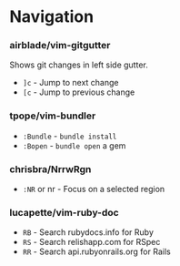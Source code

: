 Navigation
==========

### airblade/vim-gitgutter ###

Shows git changes in left side gutter.

* `]c`    - Jump to next change
* `[c`    - Jump to previous change

### tpope/vim-bundler ###

* `:Bundle`   - `bundle install`
* `:Bopen`    - `bundle open` a gem

### chrisbra/NrrwRgn ###

* `:NR` or <leader>nr     - Focus on a selected region

### lucapette/vim-ruby-doc ###

* `RB`      - Search rubydocs.info for Ruby
* `RS`      - Search relishapp.com for RSpec
* `RR`      - Search api.rubyonrails.org for Rails
